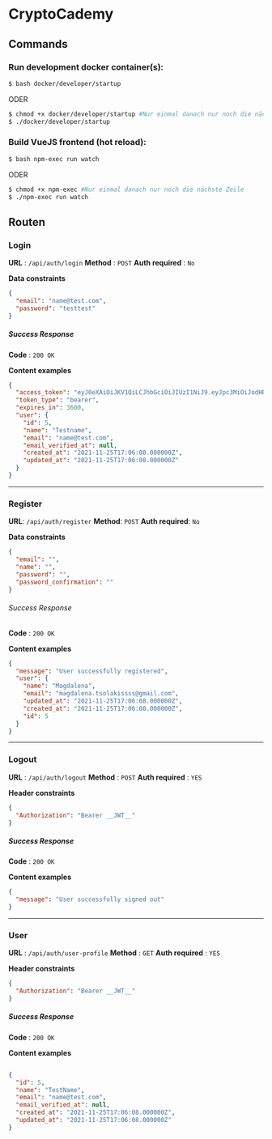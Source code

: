 # CryptoCademy

## Commands

### Run development docker container(s):

```bash
$ bash docker/developer/startup
```

ODER

```bash
$ chmod +x docker/developer/startup #Nur einmal danach nur noch die nächste Zeile
$ ./docker/developer/startup
```

### Build VueJS frontend (hot reload):

```bash
$ bash npm-exec run watch
```

ODER

```bash
$ chmod +x npm-exec #Nur einmal danach nur noch die nächste Zeile
$ ./npm-exec run watch
```

## Routen

### Login

**URL** : `/api/auth/login`
**Method** : `POST`
**Auth required** : `No`

**Data constraints**

```json
{
  "email": "name@test.com",
  "password": "testtest"
}
```

##### Success Response

**Code** : `200 OK`

**Content examples**
```json
{
  "access_token": "eyJ0eXAiOiJKV1QiLCJhbGciOiJIUzI1NiJ9.eyJpc3MiOiJodHRwOlwvXC9sb2NhbGhvc3Q6OTg3NlwvYXBpXC9hdXRoXC9sb2dpbiIsImlhdCI6MTYzNzg2MDkyMiwiZXhwIjoxNjM3ODY0NTIyLCJuYmYiOjE2Mzc4NjA5MjIsImp0aSI6IlRVZ2VYY0FLcFY5bXl4NmkiLCJzdWIiOjUsInBydiI6IjIzYmQ1Yzg5NDlmNjAwYWRiMzllNzAxYzQwMDg3MmRiN2E1OTc2ZjcifQ.4h5MCim5mTBBBXtx27duEqqdqCCz7gGBASn6PNT_JgA",
  "token_type": "bearer",
  "expires_in": 3600,
  "user": {
    "id": 5,
    "name": "Testname",
    "email": "name@test.com",
    "email_verified_at": null,
    "created_at": "2021-11-25T17:06:08.000000Z",
    "updated_at": "2021-11-25T17:06:08.000000Z"
  }
}
```

___

### Register

**URL**: `/api/auth/register`
**Method**: `POST`
**Auth required**: `No`

**Data constraints**

```json
{
  "email": "",
  "name": "",
  "password": "",
  "password_confirmation": ""
}
```

###### Success Response

**Code** : `200 OK`

**Content examples**

```json
{
  "message": "User successfully registered",
  "user": {
    "name": "Magdalena",
    "email": "magdalena.tsolakissss@gmail.com",
    "updated_at": "2021-11-25T17:06:08.000000Z",
    "created_at": "2021-11-25T17:06:08.000000Z",
    "id": 5
  }
}
```

___
### Logout

**URL** : `/api/auth/logout`
**Method** : `POST`
**Auth required** : `YES`

**Header constraints**

```json
{
  "Authorization": "Bearer __JWT__"
}
```

##### Success Response

**Code** : `200 OK`

**Content examples**

```json
{
  "message": "User successfully signed out"
}
```
___

### User

**URL** : `/api/auth/user-profile`
**Method** : `GET`
**Auth required** : `YES`

**Header constraints**

```json
{
  "Authorization": "Bearer __JWT__"
}
```

##### Success Response

**Code** : `200 OK`

**Content examples**

```json

{
  "id": 5,
  "name": "TestName",
  "email": "name@test.com",
  "email_verified_at": null,
  "created_at": "2021-11-25T17:06:08.000000Z",
  "updated_at": "2021-11-25T17:06:08.000000Z"
}
```
